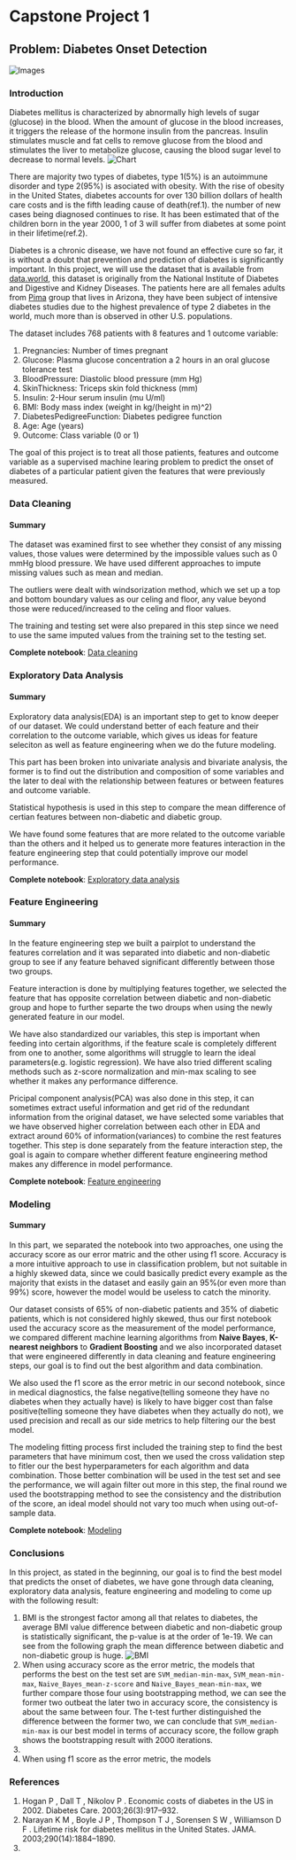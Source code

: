 # Capstone Project 1

## Problem: Diabetes Onset Detection
![Images](https://raw.githubusercontent.com/george1577/Thinkful_Data_Science/master/Capstone%20project/Capstone%20project%201/Images/Diabetes-Care-Devices-Market.png)

### Introduction
Diabetes mellitus is characterized by abnormally high levels of sugar (glucose) in the blood. When the amount of glucose in the blood increases, it triggers the release of the hormone insulin from the pancreas. Insulin stimulates muscle and fat cells to remove glucose from the blood and stimulates the liver to metabolize glucose, causing the blood sugar level to decrease to normal levels.
![Chart](https://raw.githubusercontent.com/george1577/Thinkful_Data_Science/master/Capstone%20project/Capstone%20project%201/Images/Diabetes_chart.jpg)

There are majority two types of diabetes, type 1(5%) is an autoimmune disorder and type 2(95%) is asociated with obesity. With the rise of obesity in the United States, diabetes accounts for over 130 billion dollars of health care costs and is the fifth leading cause of death(ref.1). the number of new cases being diagnosed continues to rise. It has been estimated that of the children born in the year 2000, 1 of 3 will suffer from diabetes at some point in their lifetime(ref.2).

Diabetes is a chronic disease, we have not found an effective cure so far, it is without a doubt that prevention and prediction of diabetes is significantly important. In this project, we will use the dataset that is available from [data.world](https://data.world/data-society/pima-indians-diabetes-database), this dataset is originally from the National Institute of Diabetes and Digestive and Kidney Diseases. The patients here are all females adults from [Pima](https://en.wikipedia.org/wiki/Pima_people) group that lives in Arizona, they have been subject of intensive diabetes studies due to the highest prevalence of type 2 diabetes in the world, much more than is observed in other U.S. populations.

The dataset includes 768 patients with 8 features and 1 outcome variable:

1. Pregnancies: Number of times pregnant
2. Glucose: Plasma glucose concentration a 2 hours in an oral glucose tolerance test
3. BloodPressure: Diastolic blood pressure (mm Hg)
4. SkinThickness: Triceps skin fold thickness (mm)
5. Insulin: 2-Hour serum insulin (mu U/ml)
6. BMI: Body mass index (weight in kg/(height in m)^2)
7. DiabetesPedigreeFunction: Diabetes pedigree function
8. Age: Age (years)
9. Outcome: Class variable (0 or 1)

The goal of this project is to treat all those patients, features and outcome variable as a supervised machine learing problem to predict the onset of diabetes of a particular patient given the features that were previously measured.

### Data Cleaning

#### Summary
The dataset was examined first to see whether they consist of any missing values, those values were determined by the impossible values such as 0 mmHg blood pressure. We have used different approaches to impute missing values such as mean and median.

The outliers were dealt with windsorization method, which we set up a top and bottom boundary values as our celing and floor, any value beyond those were reduced/increased to the celing and floor values.

The training and testing set were also prepared in this step since we need to use the same imputed values from the training set to the testing set.

**Complete notebook**: [Data cleaning](https://github.com/george1577/Thinkful_Data_Science/blob/master/Capstone%20project/Capstone%20project%201/Data%20Cleaning/Data_cleaning.ipynb)

### Exploratory Data Analysis

#### Summary
Exploratory data analysis(EDA) is an important step to get to know deeper of our dataset. We could understand better of each feature and their correlation to the outcome variable, which gives us ideas for feature seleciton as well as feature engineering when we do the future modeling.

This part has been broken into univariate analysis and bivariate analysis, the former is to find out the distribution and composition of some variables and the later to deal with the relationship between features or between features and outcome variable.

Statistical hypothesis is used in this step to compare the mean difference of certian features between non-diabetic and diabetic group.

We have found some features that are more related to the outcome variable than the others and it helped us to generate more features interaction in the feature engineering step that could potentially improve our model performance.

**Complete notebook**: [Exploratory data analysis](https://github.com/george1577/Thinkful_Data_Science/blob/master/Capstone%20project/Capstone%20project%201/Exploratory%20Data%20Analysis/Exploratory_Data_Analysis.ipynb)

### Feature Engineering

#### Summary
In the feature engineering step we built a pairplot to understand the features correlation and it was separated into diabetic and non-diabetic group to see if any feature behaved significant differently between those two groups. 

Feature interaction is done by multiplying features together, we selected the feature that has opposite correlation between diabetic and non-diabetic group and hope to further separte the two droups when using the newly generated feature in our model.

We have also standardized our variables, this step is important when feeding into certain algorithms, if the feature scale is completely different from one to another, some algorithms will struggle to learn the ideal parameters(e.g. logistic regression). We have also tried different scaling methods such as z-score normalization and min-max scaling to see whether it makes any performance difference.

Pricipal component analysis(PCA) was also done in this step, it can sometimes extract useful information and get rid of the redundant information from the original dataset, we have selected some variables that we have observed higher correlation between each other in EDA and extract around 60% of information(variances) to combine the rest features together. This step is done separately from the feature interaction step, the goal is again to compare whether different feature engineering method makes any difference in model performance.

**Complete notebook**: [Feature engineering](http://localhost:8888/notebooks/Desktop/Thinkful/projects/Capstone%201/Feature%20Engineering/Feature%20Engineering.ipynb)

### Modeling
#### Summary

In this part, we separated the notebook into two approaches, one using the accuracy score as our error matric and the other using f1 score. Accuracy is a more intuitive approach to use in classification problem, but not suitable in a highly skewed data, since we could basically predict every example as the majority that exists in the dataset and easily gain an 95%(or even more than 99%) score, however the model would be useless to catch the minority.

Our dataset consists of 65% of non-diabetic patients and 35% of diabetic patients, which is not considered highly skewed, thus our first notebook used the accuracy score as the measurement of the model performance, we compared different machine learning algorithms from **Naive Bayes**, **K-nearest neighbors** to **Gradient Boosting** and we also incorporated dataset that were engineered differently in data cleaning and feature engineering steps, our goal is to find out the best algorithm and data combination.

We also used the f1 score as the error metric in our second notebook, since in medical diagnostics, the false negative(telling someone they have no diabetes when they actually have) is likely to have bigger cost than false positive(telling someone they have diabetes when they actually do not), we used precision and recall as our side metrics to help filtering our the best model.

The modeling fitting process first included the training step to find the best parameters that have minimum cost, then we used the cross validation step to fitler our the best hyperparameters for each algorithm and data combination. Those better combination will be used in the test set and see the performance, we will again filter out more in this step, the final round we used the bootstrapping method to see the consistency and the distribution of the score, an ideal model should not vary too much when using out-of-sample data.

**Complete notebook**: [Modeling](https://github.com/george1577/Thinkful_Data_Science/tree/master/Capstone%20project/Capstone%20project%201/Modeling)

### Conclusions

In this project, as stated in the beginning, our goal is to find the best model that predicts the onset of diabetes, we have gone through data cleaning, exploratory data analysis, feature engineering and modeling to come up with the following result:

1. BMI is the strongest factor among all that relates to diabetes, the average BMI value difference between diabetic and non-diabetic group is statistically significant, the p-value is at the order of 1e-19. We can see from the following graph the mean difference between diabetic and non-diabetic group is huge.
![BMI](https://raw.githubusercontent.com/george1577/Thinkful_Data_Science/master/Capstone%20project/Capstone%20project%201/Images/BMI.png)
2. When using accuracy score as the error metric, the models that performs the best on the test set are `SVM_median-min-max`, `SVM_mean-min-max`, `Naive_Bayes_mean-z-score` and `Naive_Bayes_mean-min-max`, we further compare those four using bootstrapping method, we can see the former two outbeat the later two in accuracy score, the consistency is about the same between four. The t-test further distinguished the difference between the former two, we can conclude that `SVM_median-min-max` is our best model in terms of accuracy score, the follow graph shows the bootstrapping result with 2000 iterations.
3. 
3. When using f1 score as the error metric, the models 


  

 
 





### References
1. Hogan P , Dall T , Nikolov P . Economic costs of diabetes in the US in 2002. Diabetes Care. 2003;26(3):917–932.
2. Narayan K M , Boyle J P , Thompson T J , Sorensen S W , Williamson D F . Lifetime risk for diabetes mellitus in the United States. JAMA. 2003;290(14):1884–1890.
3. 





